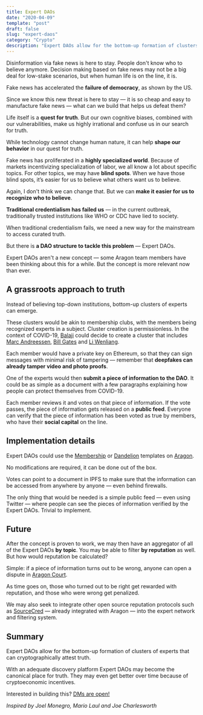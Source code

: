 ```yaml
---
title: Expert DAOs
date: "2020-04-09"
template: "post"
draft: false
slug: "expert-daos"
category: "Crypto"
description: "Expert DAOs allow for the bottom-up formation of clusters of experts that can cryptographically attest truth"
---
```


Disinformation via fake news is here to stay. People don't know who to believe anymore. Decision making based on fake news may not be a big deal for low-stake scenarios, but when human life is on the line, it is.

Fake news has accelerated the **failure of democracy**, as shown by the US.

Since we know this new threat is here to stay — it is so cheap and easy to manufacture fake news — what can we build that helps us defeat them?

Life itself is a **quest for truth**. But our own cognitive biases, combined with our vulnerabilities, make us highly irrational and confuse us in our search for truth.

While technology cannot change human nature, it can help **shape our behavior** in our quest for truth.

Fake news has proliferated in a **highly specialized world**. Because of markets incentivizing specialization of labor, we all know a lot about specific topics. For other topics, we may have **blind spots**. When we have those blind spots, it’s easier for us to believe what others want us to believe.

Again, I don't think we can change that. But we can **make it easier for us to recognize who to believe**.

**Traditional credentialism has failed us** — in the current outbreak, traditionally trusted institutions like WHO or CDC have lied to society.

When traditional credentialism fails, we need a new way for the mainstream to access curated truth.

But there is **a DAO structure to tackle this problem** — Expert DAOs.

Expert DAOs aren't a new concept — some Aragon team members have been thinking about this for a while. But the concept is more relevant now than ever.

## A grassroots approach to truth

Instead of believing top-down institutions, bottom-up clusters of experts can emerge.

These clusters would be akin to membership clubs, with the members being recognized experts in a subject. Cluster creation is permissionless. In the context of COVID-19, [Balaji](https://twitter.com/balajis/) could decide to create a cluster that includes [Marc Andreessen](https://en.wikipedia.org/wiki/Marc_Andreessen), [Bill Gates](https://en.wikipedia.org/wiki/Bill_Gates) and [Li Wenliang](https://en.wikipedia.org/wiki/Li_Wenliang).

Each member would have a private key on Ethereum, so that they can sign messages with minimal risk of tampering — remember that **deepfakes can already tamper video and photo proofs**.

One of the experts would then **submit a piece of information to the DAO**. It could be as simple as a document with a few paragraphs explaining how people can protect themselves from COVID-19.

Each member reviews it and votes on that piece of information. If the vote passes, the piece of information gets released on a **public feed**. Everyone can verify that the piece of information has been voted as true by members, who have their **social capital** on the line.

## Implementation details

Expert DAOs could use the [Membership](https://help.aragon.org/article/35-explore-the-membership-organization) or [Dandelion](https://1hive.org/getting-started-with-dandelion-organizations/) templates on [Aragon](https://aragon.org).

No modifications are required, it can be done out of the box.

Votes can point to a document in IPFS to make sure that the information can be accessed from anywhere by anyone — even behind firewalls.

The only thing that would be needed is a simple public feed — even using Twitter — where people can see the pieces of information verified by the Expert DAOs. Trivial to implement.

## Future

After the concept is proven to work, we may then have an aggregator of all of the Expert DAOs **by topic**. You may be able to filter **by reputation** as well. But how would reputation be calculated?

Simple: if a piece of information turns out to be wrong, anyone can open a dispute in [Aragon Court](https://aragon.org/aragon-court/).

As time goes on, those who turned out to be right get rewarded with reputation, and those who were wrong get penalized.

We may also seek to integrate other open source reputation protocols such as [SourceCred](https://sourcecred.io/) — already integrated with Aragon — into the expert network and filtering system. 


## Summary

Expert DAOs allow for the bottom-up formation of clusters of experts that can cryptographically attest truth.

With an adequate discovery platform Expert DAOs may become the canonical place for truth. They may even get better over time because of cryptoeconomic incentives.

Interested in building this? [DMs are open!](https://twitter.com/licuende)

*Inspired by Joel Monegro, Mario Laul and Joe Charlesworth*